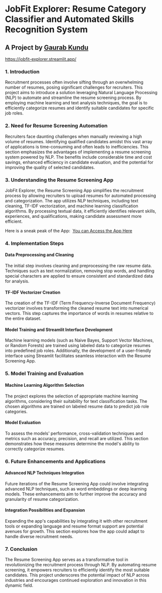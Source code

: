 # JobFit Explorer: Resume Category Classifier and Automated Skills Recognition System

## A Project by [Gaurab Kundu](https://linkedin.com/in/gaurab-kundu)

https://jobfit-explorer.streamlit.app/

### 1. Introduction
Recruitment processes often involve sifting through an overwhelming number of resumes, posing significant challenges for recruiters. This project aims to introduce a solution leveraging Natural Language Processing (NLP) to automate and streamline the resume screening process. By employing machine learning and text analysis techniques, the goal is to efficiently categorize resumes and identify suitable candidates for specific job roles.

### 2. Need for Resume Screening Automation
Recruiters face daunting challenges when manually reviewing a high volume of resumes. Identifying qualified candidates amidst this vast array of applications is time-consuming and often leads to inefficiencies. This section emphasizes the advantages of implementing a resume screening system powered by NLP. The benefits include considerable time and cost savings, enhanced efficiency in candidate evaluation, and the potential for improving the quality of selected candidates.

### 3. Understanding the Resume Screening App
JobFit Explorer, the Resume Screening App simplifies the recruitment process by allowing recruiters to upload resumes for automated processing and categorization. The app utilizes NLP techniques, including text cleaning, TF-IDF vectorization, and machine learning classification algorithms. By processing textual data, it efficiently identifies relevant skills, experiences, and qualifications, making candidate assessment more efficient.

Here is a sneak peak of the App:
<img src="">
[You can Access the App Here]()

### 4. Implementation Steps

#### Data Preprocessing and Cleaning
The initial step involves cleaning and preprocessing the raw resume data. Techniques such as text normalization, removing stop words, and handling special characters are applied to ensure consistent and standardized data for analysis.

#### TF-IDF Vectorizer Creation
The creation of the TF-IDF (Term Frequency-Inverse Document Frequency) vectorizer involves transforming the cleaned resume text into numerical vectors. This step captures the importance of words in resumes relative to the entire dataset.

#### Model Training and Streamlit Interface Development
Machine learning models (such as Naive Bayes, Support Vector Machines, or Random Forests) are trained using labeled data to categorize resumes into predefined job roles. Additionally, the development of a user-friendly interface using Streamlit facilitates seamless interaction with the Resume Screening App.

### 5. Model Training and Evaluation

#### Machine Learning Algorithm Selection
The project explores the selection of appropriate machine learning algorithms, considering their suitability for text classification tasks. The chosen algorithms are trained on labeled resume data to predict job role categories.

#### Model Evaluation
To assess the models' performance, cross-validation techniques and metrics such as accuracy, precision, and recall are utilized. This section demonstrates how these measures determine the model's ability to correctly categorize resumes.

### 6. Future Enhancements and Applications

#### Advanced NLP Techniques Integration
Future iterations of the Resume Screening App could involve integrating advanced NLP techniques, such as word embeddings or deep learning models. These enhancements aim to further improve the accuracy and granularity of resume categorization.

#### Integration Possibilities and Expansion
Expanding the app's capabilities by integrating it with other recruitment tools or expanding language and resume format support are potential avenues for growth. This section explores how the app could adapt to handle diverse recruitment needs.

### 7. Conclusion
The Resume Screening App serves as a transformative tool in revolutionizing the recruitment process through NLP. By automating resume screening, it empowers recruiters to efficiently identify the most suitable candidates. This project underscores the potential impact of NLP across industries and encourages continued exploration and innovation in this dynamic field.
